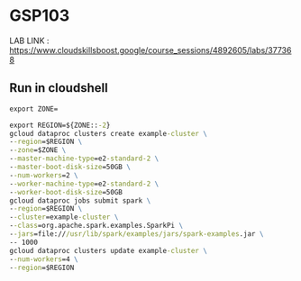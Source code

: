 # GSP103

LAB LINK : https://www.cloudskillsboost.google/course_sessions/4892605/labs/377368

## Run in cloudshell

```cmd
export ZONE=
```

```cmd
export REGION=${ZONE::-2}
gcloud dataproc clusters create example-cluster \
--region=$REGION \
--zone=$ZONE \
--master-machine-type=e2-standard-2 \
--master-boot-disk-size=50GB \
--num-workers=2 \
--worker-machine-type=e2-standard-2 \
--worker-boot-disk-size=50GB
gcloud dataproc jobs submit spark \
--region=$REGION \
--cluster=example-cluster \
--class=org.apache.spark.examples.SparkPi \
--jars=file:///usr/lib/spark/examples/jars/spark-examples.jar \
-- 1000
gcloud dataproc clusters update example-cluster \
--num-workers=4 \
--region=$REGION
```
